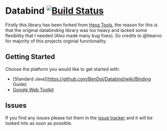 # Databind [![Build Status](https://travis-ci.org/BenDol/Databind.svg?branch=master)](https://travis-ci.org/BenDol/Databind)

Firstly this library has been forked from [Hexa Tools](https://github.com/ltearno/hexa.tools), the reason for this is that the original databinding library was too heavy and lacked some flexibility that I needed (Also made many bug fixes). So credits to @ltearno for majority of this projects orginial functionality.

## Getting Started
Choose the platform you would like to get started with:
* [Standard Java](https://github.com/BenDol/Databind/wiki/Binding Guide)
* [Google Web Toolkit](https://github.com/BenDol/Databind/wiki/Google-Web-Toolkit)

## Issues
If you find any issues please list them in the [issue tracker](https://github.com/BenDol/Databind/issues) and it will be looked into as soon as possible.
